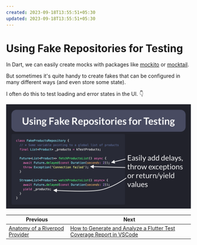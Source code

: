 ```yaml
---
created: 2023-09-18T13:55:51+05:30
updated: 2023-09-18T13:55:51+05:30
---
```

# Using Fake Repositories for Testing

In Dart, we can easily create mocks with packages like [mockito](https://pub.dev/packages/mockito) or [mocktail](https://pub.dev/packages/mocktail).

But sometimes it's quite handy to create fakes that can be configured in many different ways (and even store some state).

I often do this to test loading and error states in the UI. 👇

![](041-fake-repositories.png)

 

| Previous | Next |
| -------- | ---- |
| [Anatomy of a Riverpod Provider](../0040-anatomy-of-a-riverpod-provider/index.md) | [How to Generate and Analyze a Flutter Test Coverage Report in VSCode](../0042-how-to-generate-and-analyze-a-flutter-test-coverage-report-in-vscode/index.md) |